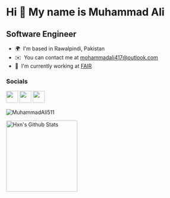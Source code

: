 
Hi 👋 My name is Muhammad Ali
=============================

Software Engineer
------------------

* 🌍  I'm based in Rawalpindi, Pakistan
* ✉️  You can contact me at [mohammadali417@outlook.com](mailto:mohammadali417@outlook.com)
* 🚀  I'm currently working at [FAIR](https://footballairesearch.com/)


### Socials

<p align="left"> <a href="https://www.github.com/MuhammadAli511" target="_blank" rel="noreferrer"><img src="https://raw.githubusercontent.com/danielcranney/readme-generator/main/public/icons/socials/github.svg" width="32" height="32" /></a> <a href="https://www.linkedin.com/in/ali-muhammad-azhar" target="_blank" rel="noreferrer"><img src="https://raw.githubusercontent.com/danielcranney/readme-generator/main/public/icons/socials/linkedin.svg" width="32" height="32" /></a> <a href="https://www.twitter.com/MuhammadAli_417" target="_blank" rel="noreferrer"><img src="https://raw.githubusercontent.com/danielcranney/readme-generator/main/public/icons/socials/twitter.svg" width="32" height="32" /></a></p>

<img src="https://github-readme-streak-stats.herokuapp.com/?user=MuhammadAli511&theme=algolia" alt="MuhammadAli511"  />

<a href="https://github.com/anuraghazra/github-readme-stats"><img alt="Hxn's Github Stats" src="https://github-readme-stats.vercel.app/api?username=MuhammadAli511&show_icons=true&count_private=true&theme=algolia" height="192px"/></a>
